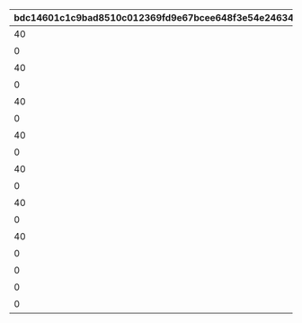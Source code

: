 |bdc14601c1c9bad8510c012369fd9e67bcee648f3e54e24634eaae55b9016d47|f9622ccf6ade59d02a082f33df7c0ddf2f8315cba0c0059efc401943e6981b7f|9e136633d2a58b131896a8fd0717f4b60ca7d3a815695dc47455c945f0f6489c|1067bbaed78b8739882830e415b042e707905908ddf243fe5b39a12059cef3b9|f73b0fe0348938a34d95f279a920c49e6f352fa02f023f4e3f98783f2f63f93f|4afcc793348b16483fadf504253f284691f5d118e5c2b7d5fcf096f0f2ccc585|6e025b4683976245117d55f2408398f0644c1eaf7f8ac0fb274f20b8ba350ae5|
| --- | --- | --- | --- | --- | --- | --- |
|40|8|10148|91002|5148061|スイーツ早食いクラブ|1|
|0|0|10148|0|5148062|ぺんぽこりんの正体…？|1|
|40|8|10148|91002|5148064|夜凪の恋バナ？|2|
|0|0|10148|0|5148065|麦しゅわアブダクション|2|
|40|8|10148|91002|5148067|ピッカピカのボードで|3|
|0|0|10148|0|5148068|Mって何ですか？|3|
|40|8|10148|91002|5148070|スイカの次はミルク？|4|
|0|0|10148|0|5148071|騎士きゅんセラピー|4|
|40|8|10148|91002|5148073|パチパチとフーフー|5|
|0|0|10148|0|5148074|火遁の術でチャメシ！|5|
|40|8|10148|91002|5148076|耳を澄ませば|6|
|0|0|10148|0|5148077|祓った方がよくねー？|6|
|40|8|10148|91002|5148079|爆誕ホットヒップドロップ|7|
|0|0|10148|0|5148080|スーパースライム戦士|7|
|0|0|10148|0|5148601|バラバラな写真と証言|0|
|0|0|10148|0|5148602|写真アルバム復元完了！|7|
|0|0|10148|0|5148603|記念の集合写真★|100|